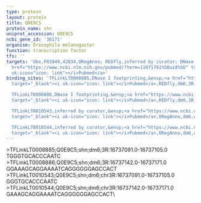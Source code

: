 ```yaml
---
type: protein
layout: protein
title: Q0E9C5
protein_name: shn
uniprot_accession: Q0E9C5
ncbi_gene_id: '36171'
organism: Drosophila melanogaster
function: transcription factor
tfs: ''
targets: 'Ubx,P83949,42034,ORegAnno; REDfly,inferred by curator; DNase I footprinting,&ensp;<a
  href="https://www.ncbi.nlm.nih.gov/pubmed/?term=11071761%5Buid%5D" target="_blank"><i
  uk-icon="icon: link"></i>Pubmed</a>'
binding_sites: 'TFLinkLT0008885,DNase I footprinting,&ensp;<a href="https://www.ncbi.nlm.nih.gov/pubmed/?term=11071761%5Buid%5D"
  target="_blank"><i uk-icon="icon: link"></i>Pubmed</a>,REDfly,dm6,3R,16737091,16737105,-

  TFLinkLT0008886,DNase I footprinting,&ensp;<a href="https://www.ncbi.nlm.nih.gov/pubmed/?term=11071761%5Buid%5D"
  target="_blank"><i uk-icon="icon: link"></i>Pubmed</a>,REDfly,dm6,3R,16737142,16737171,-

  TFLinkLT0010543,inferred by curator,&ensp;<a href="https://www.ncbi.nlm.nih.gov/pubmed/?term=11071761%5Buid%5D"
  target="_blank"><i uk-icon="icon: link"></i>Pubmed</a>,ORegAnno,dm6,chr3R,16737091,16737105,+

  TFLinkLT0010544,inferred by curator,&ensp;<a href="https://www.ncbi.nlm.nih.gov/pubmed/?term=11071761%5Buid%5D"
  target="_blank"><i uk-icon="icon: link"></i>Pubmed</a>,ORegAnno,dm6,chr3R,16737142,16737171,+'
---
```

\>TFLinkLT0008885;Q0E9C5;shn;dm6;3R:16737091.0-16737105.0\TGGGTGCACCCAATC\\>TFLinkLT0008886;Q0E9C5;shn;dm6;3R:16737142.0-16737171.0\GGAAAGCAGGAAAATCAGGGGGGAGCCACT\\>TFLinkLT0010543;Q0E9C5;shn;dm6;chr3R:16737091.0-16737105.0\GGGTGCACCCAATC\\>TFLinkLT0010544;Q0E9C5;shn;dm6;chr3R:16737142.0-16737171.0\GAAAGCAGGAAAATCAGGGGGGAGCCACT\